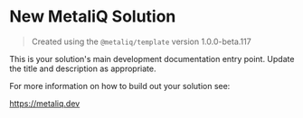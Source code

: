 # New MetaliQ Solution

> Created using the `@metaliq/template` version 1.0.0-beta.117

This is your solution's main development documentation entry point. Update the title and description as appropriate.

For more information on how to build out your solution see:

https://metaliq.dev
